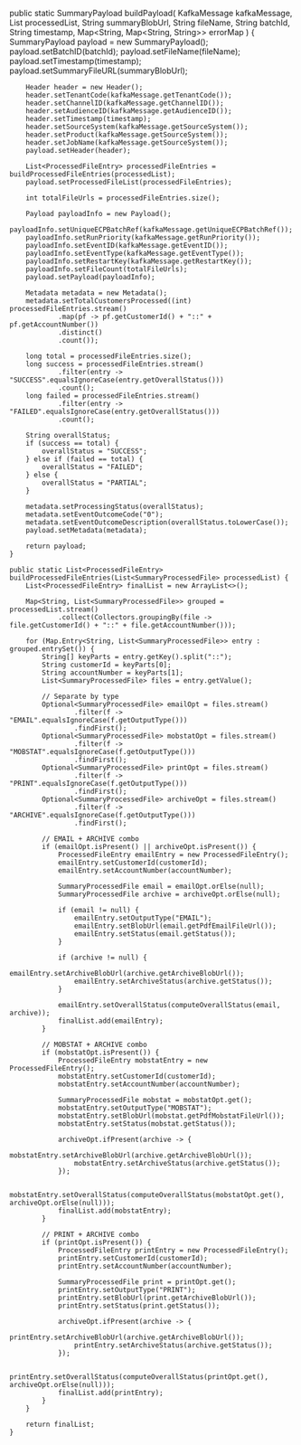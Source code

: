  public static SummaryPayload buildPayload(
            KafkaMessage kafkaMessage,
            List<SummaryProcessedFile> processedList,
            String summaryBlobUrl,
            String fileName,
            String batchId,
            String timestamp,
            Map<String, Map<String, String>> errorMap
    ) {
        SummaryPayload payload = new SummaryPayload();
        payload.setBatchID(batchId);
        payload.setFileName(fileName);
        payload.setTimestamp(timestamp);
        payload.setSummaryFileURL(summaryBlobUrl);

        Header header = new Header();
        header.setTenantCode(kafkaMessage.getTenantCode());
        header.setChannelID(kafkaMessage.getChannelID());
        header.setAudienceID(kafkaMessage.getAudienceID());
        header.setTimestamp(timestamp);
        header.setSourceSystem(kafkaMessage.getSourceSystem());
        header.setProduct(kafkaMessage.getSourceSystem());
        header.setJobName(kafkaMessage.getSourceSystem());
        payload.setHeader(header);

        List<ProcessedFileEntry> processedFileEntries = buildProcessedFileEntries(processedList);
        payload.setProcessedFileList(processedFileEntries);

        int totalFileUrls = processedFileEntries.size();

        Payload payloadInfo = new Payload();
        payloadInfo.setUniqueECPBatchRef(kafkaMessage.getUniqueECPBatchRef());
        payloadInfo.setRunPriority(kafkaMessage.getRunPriority());
        payloadInfo.setEventID(kafkaMessage.getEventID());
        payloadInfo.setEventType(kafkaMessage.getEventType());
        payloadInfo.setRestartKey(kafkaMessage.getRestartKey());
        payloadInfo.setFileCount(totalFileUrls);
        payload.setPayload(payloadInfo);

        Metadata metadata = new Metadata();
        metadata.setTotalCustomersProcessed((int) processedFileEntries.stream()
                .map(pf -> pf.getCustomerId() + "::" + pf.getAccountNumber())
                .distinct()
                .count());

        long total = processedFileEntries.size();
        long success = processedFileEntries.stream()
                .filter(entry -> "SUCCESS".equalsIgnoreCase(entry.getOverallStatus()))
                .count();
        long failed = processedFileEntries.stream()
                .filter(entry -> "FAILED".equalsIgnoreCase(entry.getOverallStatus()))
                .count();

        String overallStatus;
        if (success == total) {
            overallStatus = "SUCCESS";
        } else if (failed == total) {
            overallStatus = "FAILED";
        } else {
            overallStatus = "PARTIAL";
        }

        metadata.setProcessingStatus(overallStatus);
        metadata.setEventOutcomeCode("0");
        metadata.setEventOutcomeDescription(overallStatus.toLowerCase());
        payload.setMetadata(metadata);

        return payload;
    }

    public static List<ProcessedFileEntry> buildProcessedFileEntries(List<SummaryProcessedFile> processedList) {
        List<ProcessedFileEntry> finalList = new ArrayList<>();

        Map<String, List<SummaryProcessedFile>> grouped = processedList.stream()
                .collect(Collectors.groupingBy(file -> file.getCustomerId() + "::" + file.getAccountNumber()));

        for (Map.Entry<String, List<SummaryProcessedFile>> entry : grouped.entrySet()) {
            String[] keyParts = entry.getKey().split("::");
            String customerId = keyParts[0];
            String accountNumber = keyParts[1];
            List<SummaryProcessedFile> files = entry.getValue();

            // Separate by type
            Optional<SummaryProcessedFile> emailOpt = files.stream()
                    .filter(f -> "EMAIL".equalsIgnoreCase(f.getOutputType()))
                    .findFirst();
            Optional<SummaryProcessedFile> mobstatOpt = files.stream()
                    .filter(f -> "MOBSTAT".equalsIgnoreCase(f.getOutputType()))
                    .findFirst();
            Optional<SummaryProcessedFile> printOpt = files.stream()
                    .filter(f -> "PRINT".equalsIgnoreCase(f.getOutputType()))
                    .findFirst();
            Optional<SummaryProcessedFile> archiveOpt = files.stream()
                    .filter(f -> "ARCHIVE".equalsIgnoreCase(f.getOutputType()))
                    .findFirst();

            // EMAIL + ARCHIVE combo
            if (emailOpt.isPresent() || archiveOpt.isPresent()) {
                ProcessedFileEntry emailEntry = new ProcessedFileEntry();
                emailEntry.setCustomerId(customerId);
                emailEntry.setAccountNumber(accountNumber);

                SummaryProcessedFile email = emailOpt.orElse(null);
                SummaryProcessedFile archive = archiveOpt.orElse(null);

                if (email != null) {
                    emailEntry.setOutputType("EMAIL");
                    emailEntry.setBlobUrl(email.getPdfEmailFileUrl());
                    emailEntry.setStatus(email.getStatus());
                }

                if (archive != null) {
                    emailEntry.setArchiveBlobUrl(archive.getArchiveBlobUrl());
                    emailEntry.setArchiveStatus(archive.getStatus());
                }

                emailEntry.setOverallStatus(computeOverallStatus(email, archive));
                finalList.add(emailEntry);
            }

            // MOBSTAT + ARCHIVE combo
            if (mobstatOpt.isPresent()) {
                ProcessedFileEntry mobstatEntry = new ProcessedFileEntry();
                mobstatEntry.setCustomerId(customerId);
                mobstatEntry.setAccountNumber(accountNumber);

                SummaryProcessedFile mobstat = mobstatOpt.get();
                mobstatEntry.setOutputType("MOBSTAT");
                mobstatEntry.setBlobUrl(mobstat.getPdfMobstatFileUrl());
                mobstatEntry.setStatus(mobstat.getStatus());

                archiveOpt.ifPresent(archive -> {
                    mobstatEntry.setArchiveBlobUrl(archive.getArchiveBlobUrl());
                    mobstatEntry.setArchiveStatus(archive.getStatus());
                });

                mobstatEntry.setOverallStatus(computeOverallStatus(mobstatOpt.get(), archiveOpt.orElse(null)));
                finalList.add(mobstatEntry);
            }

            // PRINT + ARCHIVE combo
            if (printOpt.isPresent()) {
                ProcessedFileEntry printEntry = new ProcessedFileEntry();
                printEntry.setCustomerId(customerId);
                printEntry.setAccountNumber(accountNumber);

                SummaryProcessedFile print = printOpt.get();
                printEntry.setOutputType("PRINT");
                printEntry.setBlobUrl(print.getArchiveBlobUrl());
                printEntry.setStatus(print.getStatus());

                archiveOpt.ifPresent(archive -> {
                    printEntry.setArchiveBlobUrl(archive.getArchiveBlobUrl());
                    printEntry.setArchiveStatus(archive.getStatus());
                });

                printEntry.setOverallStatus(computeOverallStatus(printOpt.get(), archiveOpt.orElse(null)));
                finalList.add(printEntry);
            }
        }

        return finalList;
    }
